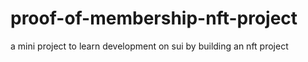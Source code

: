 # proof-of-membership-nft-project
a mini project to learn development on sui by building an nft project
